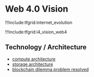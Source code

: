 # Web 4.0 Vision

!!!include:tfgrid:internet_evolution

!!!include:tfgrid:i4_vision_web4

## Technology / Architecture

- [compute architecture](tfgrid:i4_architecture)
- [storage architecture](tfgrid:i4_storage_architecture)
- [blockchain dilemma problem resolved](blockchain_dilemma_whitepaper)
